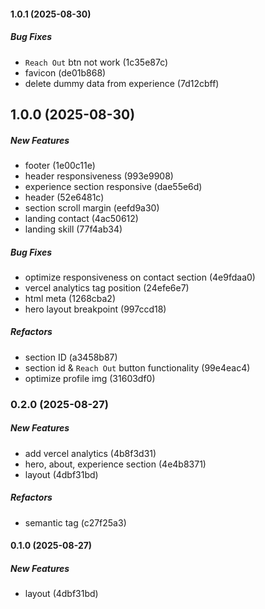 #### 1.0.1 (2025-08-30)

##### Bug Fixes

*  `Reach Out` btn not work (1c35e87c)
*  favicon (de01b868)
*  delete dummy data from experience (7d12cbff)

## 1.0.0 (2025-08-30)

##### New Features

*  footer (1e00c11e)
*  header responsiveness (993e9908)
*  experience section responsive (dae55e6d)
*  header (52e6481c)
*  section scroll margin (eefd9a30)
*  landing contact (4ac50612)
*  landing skill (77f4ab34)

##### Bug Fixes

*  optimize responsiveness on contact section (4e9fdaa0)
*  vercel analytics tag position (24efe6e7)
*  html meta (1268cba2)
*  hero layout breakpoint (997ccd18)

##### Refactors

*  section ID (a3458b87)
*  section id & `Reach Out` button functionality (99e4eac4)
*  optimize profile img (31603df0)

### 0.2.0 (2025-08-27)

##### New Features

*  add vercel analytics (4b8f3d31)
*  hero, about, experience section (4e4b8371)
*  layout (4dbf31bd)

##### Refactors

*  semantic tag (c27f25a3)

#### 0.1.0 (2025-08-27)

##### New Features

*  layout (4dbf31bd)

